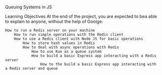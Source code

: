 Queuing Systems in JS

Learning Objectives
At the end of the project, you are expected to bea able to explain to anyone, without the help of Goolge:

    How to run a Redis server on your machine
        How to run simple operations with the Redis client
	    How to use a Redis client with Node JS for basic operations
	        How to store hash values in Redis
		    How to deal with async operations with Redis
		        How to use Kue as a queue system
			    How to build a basic Express app interacting with a Redis server
			        How to the build a basic Express app interacting with a Redis server and queue
				